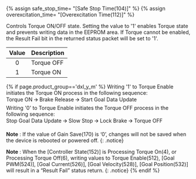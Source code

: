 {% assign safe_stop_time= "[Safe Stop Time(104)]" %}
{% assign overexcitation_time= "[Overexcitation Time(112)]" %}

Controls Torque ON/OFF state. Setting the value to '1' enables Torque state and prevents writing data in the EEPROM area. If Torque cannot be enabled, the Result Fail bit in the returned status packet will be set to '1'.

| Value | Description |
|:-----:| :---------  |
| 0     | Torque OFF  |
| 1     | Torque ON   |


{% if page.product_group=='dxl_y_m' %}
Writing '1' to Torque Enable initiates the Torque ON process in the following sequence:  
Torque ON 🡪 Brake Release 🡪 Start Goal Data Update  
Writing '0' to Torque Enable initiates the Torque OFF process in the following sequence:  
Stop Goal Data Update 🡪 Slow Stop 🡪 Lock Brake 🡪 Torque OFF  

**Note** : If the value of Gain Save(170) is ‘0’, changes will not be saved when the device is rebooted or powered off.
{: .notice}

**Note** : When the [Controller State(152)] is Processing Torque On(4), or Processing Torque Off(6), writing values to Torque Enable(512), [Goal PWM(524)], [Goal Current(526)], [Goal Velocity(528)], [Goal Position(532)] will result in a “Result Fail” status return.
{: .notice}
{% endif %}
